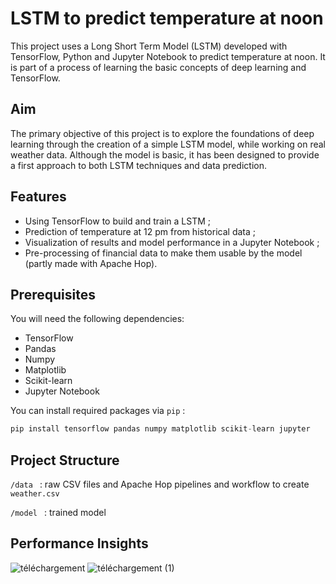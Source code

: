 # LSTM to predict temperature at noon
This project uses a Long Short Term Model (LSTM) developed with TensorFlow, Python and Jupyter Notebook to predict temperature at noon. It is part of a process of learning the basic concepts of deep learning and TensorFlow.

## Aim
The primary objective of this project is to explore the foundations of deep learning through the creation of a simple LSTM model, while working on real weather data. Although the model is basic, it has been designed to provide a first approach to both LSTM techniques and data prediction.

## Features
- Using TensorFlow to build and train a LSTM ;
- Prediction of temperature at 12 pm from historical data ;
- Visualization of results and model performance in a Jupyter Notebook ;
- Pre-processing of financial data to make them usable by the model (partly made with Apache Hop).

## Prerequisites
You will need the following dependencies:
- TensorFlow
- Pandas
- Numpy
- Matplotlib
- Scikit-learn
- Jupyter Notebook

You can install required packages via `pip` : 
```python 
pip install tensorflow pandas numpy matplotlib scikit-learn jupyter
```
## Project Structure
`/data ` : raw CSV files and Apache Hop pipelines and workflow to create `weather.csv`

`/model ` : trained model

## Performance Insights
![téléchargement](https://github.com/user-attachments/assets/e893ced2-37ac-42b2-afc4-304f2a4203f8)
![téléchargement (1)](https://github.com/user-attachments/assets/31b52757-6d3c-4ff6-9e4f-c4b981037e23)
